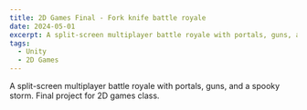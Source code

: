 ```yaml
---
title: 2D Games Final - Fork knife battle royale
date: 2024-05-01
excerpt: A split-screen multiplayer battle royale with portals, guns, and a spooky storm. Final project for 2D games class.
tags: 
  - Unity
  - 2D Games
---
```


A split-screen multiplayer battle royale with portals, guns, and a spooky storm. Final project for 2D games class.